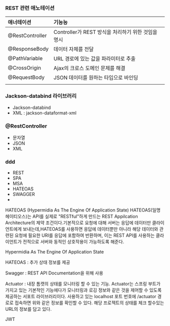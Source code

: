 ### REST 관련 애노테이션

| 애너테이션      | 기능능                                             |
| :-------------- | :------------------------------------------------- |
| @RestController | Controller가 REST 방식을 처리하기 위한 것임을 명시 |
| @ResponseBody   | 데이터 자체를 전달                                 |
| @PathVariable   | URL 경로에 있는 값을 파라미터로 추출               |
| @CrossOrigin    | Ajax의 크로스 도메인 문제를 해결                   |
| @RequestBody    | JSON 데이터를 원하는 타입으로 바인딩               |
|                 |                                                    |

### Jackson-databind 라이브러리

- Jackson-databind
- XML : jackson-dataformat-xml

### @RestController

- 문자열
- JSON
- XML

### ddd

- REST
- SPA
- MSA
- HATEOAS
- SWAGGER
-

HATEOAS (Hypermidia As The Engine Of Application State)
HATEOAS(일명 헤이티오스)는 API를 실제로 "RESTful"하게 만드는 REST Appilcation Architecture의 제약 조건이다.기본적으로 요청에 대해 서버는 응답에 데이터만 클라이언트에게 보내는데,HATEOAS를 사용하면 응답에 데이터뿐만 아니라 해당 데이터와 관련된 요청에 필요한 URI를 응답에 포함하여 반환하며, 이는 REST API를 사용하는 클라이언트가 전적으로 서버와 동적인 상호작용이 가능하도록 해준다.

Hypermidia
As
The
Engine
Of
Application
State

HATEOAS : 추가 상태 정보를 제공

Swagger : REST API Documentation을 위해 사용

Actuator : 내장 톰캣의 상태를 모니터링 할 수 있는 기능. Actuator는 스프링 부트가 가지고 있는 기본적인 기능에다가 모니터링과 로깅 정보와 같은 것을 제어할 수 있도록 제공하는 서포트 라이브러리이다.
사용하고 있는 localhost 포트 번호에 /actuator 경로로 접속하면 위와 같은 정보를 확인할 수 있다. 해당 프로젝트의 상태를 체크 할수있는 URL의 정보를 담고 있다.

JWT
